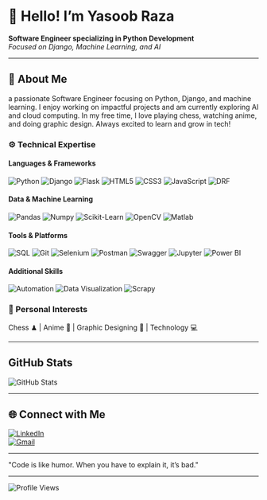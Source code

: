 # 👋 Hello! I’m Yasoob Raza
**Software Engineer specializing in Python Development**  
*Focused on Django, Machine Learning, and AI*

---

## 🚀 About Me
a passionate Software Engineer focusing on Python, Django, and machine learning. I enjoy working on impactful projects and am currently exploring AI and cloud computing. In my free time, I love playing chess, watching anime, and doing graphic design. Always excited to learn and grow in tech!

### ⚙️ Technical Expertise

#### Languages & Frameworks
![Python](https://img.shields.io/badge/-Python-3776AB?style=flat-square&logo=python&logoColor=white)
![Django](https://img.shields.io/badge/-Django-092E20?style=flat-square&logo=django&logoColor=white)
![Flask](https://img.shields.io/badge/-Flask-000000?style=flat-square&logo=flask&logoColor=white)
![HTML5](https://img.shields.io/badge/-HTML5-E34F26?style=flat-square&logo=html5&logoColor=white)
![CSS3](https://img.shields.io/badge/-CSS3-1572B6?style=flat-square&logo=css3&logoColor=white)
![JavaScript](https://img.shields.io/badge/-JavaScript-F7DF1E?style=flat-square&logo=javascript&logoColor=black)
![DRF](https://img.shields.io/badge/-DRF-092E20?style=flat-square&logo=django&logoColor=white)

#### Data & Machine Learning
![Pandas](https://img.shields.io/badge/-Pandas-150458?style=flat-square&logo=pandas&logoColor=white)
![Numpy](https://img.shields.io/badge/-Numpy-013243?style=flat-square&logo=numpy&logoColor=white)
![Scikit-Learn](https://img.shields.io/badge/-Scikit%20Learn-F7931E?style=flat-square&logo=scikit-learn&logoColor=white)
![OpenCV](https://img.shields.io/badge/-OpenCV-5C3EE8?style=flat-square&logo=opencv&logoColor=white)
![Matlab](https://img.shields.io/badge/-Matlab-0076A8?style=flat-square&logo=pornhub&logoColor=white)

#### Tools & Platforms
![SQL](https://img.shields.io/badge/-SQL-4479A1?style=flat-square&logo=postgresql&logoColor=white)
![Git](https://img.shields.io/badge/-Git-F05032?style=flat-square&logo=git&logoColor=white)
![Selenium](https://img.shields.io/badge/-Selenium-43B02A?style=flat-square&logo=selenium&logoColor=white)
![Postman](https://img.shields.io/badge/-Postman-FF6C37?style=flat-square&logo=postman&logoColor=white)
![Swagger](https://img.shields.io/badge/-Swagger-85EA2D?style=flat-square&logo=swagger&logoColor=black)
![Jupyter](https://img.shields.io/badge/-Jupyter-F37626?style=flat-square&logo=jupyter&logoColor=white)
![Power BI](https://img.shields.io/badge/-Power%20BI-F2C811?style=flat-square&logo=powerbi&logoColor=black)

#### Additional Skills
![Automation](https://img.shields.io/badge/-Automation-4A154B?style=flat-square&logo=slack&logoColor=white)
![Data Visualization](https://img.shields.io/badge/-Data%20Visualization-FF5733?style=flat-square&logo=tableau&logoColor=white)
![Scrapy](https://img.shields.io/badge/-Scrapy-8A2BE2?style=flat-square&logo=scrapy&logoColor=white)

### 🎯 Personal Interests
Chess ♟ | Anime 🎌 | Graphic Designing 🎨 | Technology 💻

---
## GitHub Stats
![GitHub Stats](https://github-readme-stats.vercel.app/api?username=YasoobRaza&show_icons=true&include_all_commits=true&count_private=true&theme=nightowl)

---

## 🌐 Connect with Me
[![LinkedIn](https://img.shields.io/badge/LinkedIn-blue?style=flat-square&logo=linkedin&logoColor=white)]([your-linkedin-url](https://www.linkedin.com/in/syed-yasoob-raza/))  
[![Gmail](https://img.shields.io/badge/Gmail-red?style=flat-square&logo=gmail&logoColor=white)](yasoob.raza7@gmail.com)

---

"Code is like humor. When you have to explain it, it’s bad."

---
![Profile Views](https://komarev.com/ghpvc/?username=YasoobRaza&color=green)
